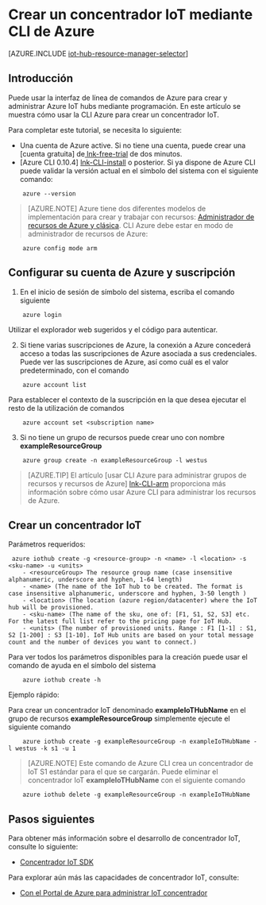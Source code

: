 <properties
    pageTitle="Crear un concentrador IoT mediante CLI de Azure | Microsoft Azure"
    description="Siga este artículo para crear un concentrador IoT mediante la interfaz de línea de comandos de Azure."
    services="iot-hub"
    documentationCenter=".net"
    authors="BeatriceOltean"
    manager="timlt"
    editor=""/>

<tags
     ms.service="iot-hub"
     ms.devlang="multiple"
     ms.topic="article"
     ms.tgt_pltfrm="na"
     ms.workload="na"
     ms.date="09/21/2016"
     ms.author="boltean"/>

# <a name="create-an-iot-hub-using-azure-cli"></a>Crear un concentrador IoT mediante CLI de Azure

[AZURE.INCLUDE [iot-hub-resource-manager-selector](../../includes/iot-hub-resource-manager-selector.md)]

## <a name="introduction"></a>Introducción

Puede usar la interfaz de línea de comandos de Azure para crear y administrar Azure IoT hubs mediante programación. En este artículo se muestra cómo usar la CLI Azure para crear un concentrador IoT.

Para completar este tutorial, se necesita lo siguiente:

- Una cuenta de Azure active. Si no tiene una cuenta, puede crear una [cuenta gratuita] de[ lnk-free-trial] de dos minutos.
- [Azure CLI 0.10.4] [ lnk-CLI-install] o posterior. Si ya dispone de Azure CLI puede validar la versión actual en el símbolo del sistema con el siguiente comando:
```
    azure --version
```

> [AZURE.NOTE] Azure tiene dos diferentes modelos de implementación para crear y trabajar con recursos: [Administrador de recursos de Azure y clásica](../resource-manager-deployment-model.md). CLI Azure debe estar en modo de administrador de recursos de Azure:
```
    azure config mode arm
```

## <a name="set-your-azure-account-and-subscription"></a>Configurar su cuenta de Azure y suscripción 

1. En el inicio de sesión de símbolo del sistema, escriba el comando siguiente
```
    azure login
```
Utilizar el explorador web sugeridos y el código para autenticar.

2. Si tiene varias suscripciones de Azure, la conexión a Azure concederá acceso a todas las suscripciones de Azure asociada a sus credenciales. Puede ver las suscripciones de Azure, así como cuál es el valor predeterminado, con el comando
```
    azure account list 
```

Para establecer el contexto de la suscripción en la que desea ejecutar el resto de la utilización de comandos

```
    azure account set <subscription name>
```

3. Si no tiene un grupo de recursos puede crear uno con nombre **exampleResourceGroup** 
```
    azure group create -n exampleResourceGroup -l westus
```

> [AZURE.TIP] El artículo [usar CLI Azure para administrar grupos de recursos y recursos de Azure] [ lnk-CLI-arm] proporciona más información sobre cómo usar Azure CLI para administrar los recursos de Azure. 


## <a name="create-an-iot-hub"></a>Crear un concentrador IoT

Parámetros requeridos:

```
 azure iothub create -g <resource-group> -n <name> -l <location> -s <sku-name> -u <units>  
    - <resourceGroup> The resource group name (case insensitive alphanumeric, underscore and hyphen, 1-64 length)
    - <name> (The name of the IoT hub to be created. The format is case insensitive alphanumeric, underscore and hyphen, 3-50 length )
    - <location> (The location (azure region/datacenter) where the IoT hub will be provisioned.
    - <sku-name> (The name of the sku, one of: [F1, S1, S2, S3] etc. For the latest full list refer to the pricing page for IoT Hub.
    - <units> (The number of provisioned units. Range : F1 [1-1] : S1, S2 [1-200] : S3 [1-10]. IoT Hub units are based on your total message count and the number of devices you want to connect.)
```
Para ver todos los parámetros disponibles para la creación puede usar el comando de ayuda en el símbolo del sistema
```
    azure iothub create -h 
```
Ejemplo rápido:

 Para crear un concentrador IoT denominado **exampleIoTHubName** en el grupo de recursos **exampleResourceGroup** simplemente ejecute el siguiente comando
```
    azure iothub create -g exampleResourceGroup -n exampleIoTHubName -l westus -k s1 -u 1
```

> [AZURE.NOTE] Este comando de Azure CLI crea un concentrador de IoT S1 estándar para el que se cargarán. Puede eliminar el concentrador IoT **exampleIoTHubName** con el siguiente comando 
```
    azure iothub delete -g exampleResourceGroup -n exampleIoTHubName
```


## <a name="next-steps"></a>Pasos siguientes
Para obtener más información sobre el desarrollo de concentrador IoT, consulte lo siguiente:
- [Concentrador IoT SDK][lnk-sdks]

Para explorar aún más las capacidades de concentrador IoT, consulte:

- [Con el Portal de Azure para administrar IoT concentrador][lnk-portal]

<!-- Links -->
[lnk-free-trial]: https://azure.microsoft.com/pricing/free-trial/
[lnk-azure-portal]: https://portal.azure.com/
[lnk-status]: https://azure.microsoft.com/status/
[lnk-CLI-install]: ../xplat-cli-install.md
[lnk-rest-api]: https://msdn.microsoft.com/library/mt589014.aspx
[lnk-CLI-arm]: ../xplat-cli-azure-resource-manager.md

[lnk-sdks]: iot-hub-devguide-sdks.md
[lnk-portal]: iot-hub-create-through-portal.md 
